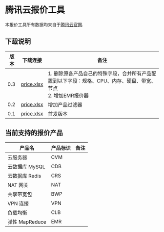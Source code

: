 # 腾讯云报价工具

本报价工具所有数据均来自于[腾讯云官网](https://cloud.tencent.com).

## 下载说明

| 版本 | 下载连接                                                                                 | 备注     |
| ---- | ---------------------------------------------------------------------------------------- | -------- |
| 0.3  | [price.xlsx](https://ruf.coding.net/p/qcloud/d/qcloud-price/git/raw/release-0.3/price.xlsx) | 1. 删除原各产品自己的特殊字段，合并所有产品配置到以下字段：规格、CPU、内存、硬盘、带宽、节点 <br/>2. 增加EMR报价器 |
| 0.2  | [price.xlsx](https://ruf.coding.net/p/qcloud/d/qcloud-price/git/raw/release-0.2/price.xlsx) | 增加产品过滤器 |
| 0.1  | [price.xlsx](https://ruf.coding.net/p/qcloud/d/qcloud-price/git/raw/release-0.1/price.xlsx) | 首发版本 |

## 当前支持的报价产品

| 产品名            | 产品标识 |   备注       |
| ----------------- | -------- | ------------ |
| 云服务器          | CVM      |              |
| 云数据库 MySQL    | CDB      |             |
| 云数据库 Redis    | CRS      |             |
| NAT 网关          | NAT      |             |
| 共享带宽包        | BWP      |             |
| VPN 连接          | VPN      |            |
| 负载均衡          | CLB      |             |
| 弹性 MapReduce    | EMR      |             |
